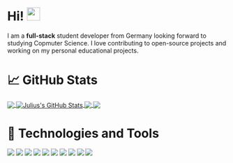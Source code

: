 #  Hi! <img src="https://raw.githubusercontent.com/MartinHeinz/MartinHeinz/master/wave.gif" width="30px">
I am a **full-stack** student developer from Germany looking forward to studying Copmuter Science. I love contributing to open-source projects and working on my personal educational projects.

# &#x1f4c8; GitHub Stats
<a href="https://github.com/P3ntest">
  <img align="center" src="https://github-readme-stats.vercel.app/api/top-langs/?username=P3ntest&hide=ASP,ShaderLab,HTMl&langs_count=3" />
</a>
<a href="https://github.com/P3ntest">
  <img align="center" src="https://github-readme-stats.vercel.app/api?username=P3ntest&show_icons=true&line_height=27&count_private=true" alt="Julius's GitHub Stats" />
</a>

<a href="https://github.com/P3ntest/blueberry">
  <img align="center" src="https://github-readme-stats.vercel.app/api/pin/?username=P3ntest&repo=blueberry" />
</a>


<a href="https://github.com/future-thinking/pixelos">
  <img align="center" src="https://github-readme-stats.vercel.app/api/pin/?username=future-thinking&repo=pixelos" />
</a>

# 🔧 Technologies and Tools

![](https://img.shields.io/badge/OS-Linux-informational?style=flat&logo=linux&logoColor=white&color=2bbc8a) ![](https://img.shields.io/badge/OS-Windows-informational?style=flat&logo=windows&logoColor=white&color=2bbc8a) ![](https://img.shields.io/badge/Code-Java-informational?style=flat&logo=java&logoColor=white&color=2bbc8a)  ![](https://img.shields.io/badge/Code-JavaScript-informational?style=flat&logo=javascript&logoColor=white&color=2bbc8a) ![](https://img.shields.io/badge/Code-TypeScript-informational?style=flat&logo=typescript&logoColor=white&color=2bbc8a) ![](https://img.shields.io/badge/Code-Python-informational?style=flat&logo=python&logoColor=white&color=2bbc8a) ![](https://img.shields.io/badge/Tool-Git-informational?style=flat&logo=git&logoColor=white&color=2bbc8a)  ![](https://img.shields.io/badge/Tool-Gradle-informational?style=flat&logo=Gradle&logoColor=white&color=2bbc8a)  ![](https://img.shields.io/badge/Tool-npm-informational?style=flat&logo=npm&logoColor=white&color=2bbc8a)  ![](https://img.shields.io/badge/Shell-Bash-informational?style=flat&logo=gnu-bash&logoColor=white&color=2bbc8a)
